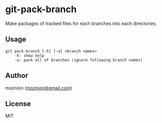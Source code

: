 git-pack-branch
==

Make packages of tracked files for each branches into each directories.

Usage
--

```
git pack-branch [-h] [-a] <branch names>
    -h: show help
    -a: pack all of branches (ignore following branch names)
```

Author
--

moznion (<moznion@gmail.com>)

License
--

MIT

